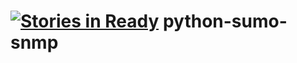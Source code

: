 [![Stories in Ready](https://badge.waffle.io/mmarchini/python-sumo-snmp.png?label=ready&title=Ready)](https://waffle.io/mmarchini/python-sumo-snmp)
python-sumo-snmp
================
